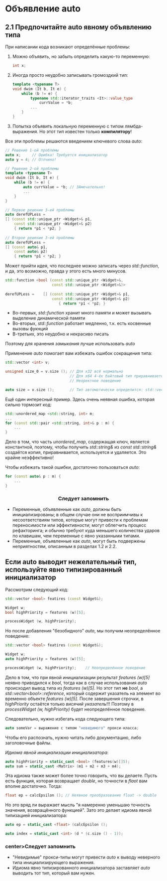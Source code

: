 Объявление auto
===

## 2.1 Предпочитайте auto явному объявлению типа

При написании кода возникают определённые проблемы:
1) Можно объявить, но забыть определить какую-то переменную:
    ```cpp
    int x;
    ```
2) Иногда просто неудобно записывать громоздкий тип:
    ```cpp
    template <typename T>
    void dwim (It b, It e) {  
        while (b != e) {
            typename std::iterator_traits <It>::value_type
                currValue = *b;
            ...
        }
    }
    ``` 
3) Попытка объявить локальную переменную с типом лямбда-выражения. Но этот тип известен только **компилятору**!

Все эти проблемы решаются введением ключевого слова *auto*:
```cpp
// Решение 1-ой проблемы
auto x;     // Ошибка! Требуется инициализатор
auto y = 4; // Отлчино!
```

```cpp
// Решение 2-ой проблемы
template <typename T>
void dwim (It b, It e) {
    while (b != e) {
        auto currValue = *b; // ЗАмечательно!
        ...
    }
}
```

```cpp
// Первое решение 3-ей проблемы
auto derefUPLess =
[] (const std::unique_ptr <Widget>& p1,
    const std::unique_ptr <Widget>& p2)
    { return *p1 < *p2; }
    
// Второе решение 3-ей проблемы
auto derefUPLess =
[] (const auto& p1,
    const auto& p2)
    { return *p1 < *p2; }
```

Может прийти идея, что последнее можно записать через *std::function*, и да, это возможно, правда у этого есть много минусов.

```cpp
std::function <bool (const std::unique_ptr <Widget>&,
                     const std::unique_ptr <Widget>&)>
                     
derefUPLess =    [] (const std::unique_ptr <Widget>& p1,
                     const std::unique_ptr <Widget>& p2)
                        { return *p1 < *p2; }
```
* Во-первых, *std::function* хранит много памяти и может вызывать выделение динамической памяти
* Во-вторых, *std::function* работает медленно, т.к. есть косвенные вызовы фукнций
* В-третьих, это неудобно и некрасиво писать

Поэтому для хранения *замыкания* лучше использовать *auto*

Применение *auto* помогает вам избежать ошибок сокращения типа:
```cpp
std::vector <int> v;

unsigned size_0 = v.size (); // Для x32 всё нормально
                             // Для x64 4-ёх байтовый тип приравнивается 8 байтному
                             // Неоректное поведение 

auto size = v.size ();       // Тип автоматически определится: std::vector <int>::size_type
```

Ещё один интересный пример. Здесь очень неявная ошибка, которая сильно тормозит код:
```cpp
std::unordered_map <std::string, int> m;
...
for (const std::pair <std::string, int>& p : m) {
    ...
}
```
Дело в том, что часть *unordered_map*, содержащая ключ, является константной, поэтому, чтобы получить *std::string&* из *const std::string&* создаётся копия, приравнивается, используется и удаляется. Это крайне неэффективно! 

Чтобы избежать такой ошибки, достаточно пользоваться *auto*:
```cpp
for (const auto& p : m) {
    ...
}
```

### <center>Следует запомнить</center>
* Переменные, объявленные как *auto*, должны быть инициализированы; в общем случае они не восприимчивы к несоответствиям типов, которые могут привести к проблемам переносимости или эффективности; могут облегчить процесс рефакторинга; и обычно требуют куда  меньшего количества ударов по клавишам, чем переменные с явно указанными типами.
* Переменные, объявленные как *auto*, могут быть подвержены неприятностям, описанным в разделах 1.2  и 2.2.


## Если auto выводит нежелательный тип, используйте явно типизированный инициализатор

Рассмотрим следующий код:
```cpp
std::vector <bool> featires (const Widget&);

Widget w;
bool highPriority = features (w)[5];

processWidget (w, highPriority);
```

Но после добавления "безобидного" *auto*, мы получим неопределённое поведение:
```cpp
std::vector <bool> featires (const Widget&);

Widget w;
auto highPriority = features (w)[5];

processWidget (w, highPriority);    // Неопределённое поведение
```

Дело в том, что при явной инициализации результат *features (w)[5]* неявно приводился к *bool*, тогда как в случае использования *auto* происходил вывод типа из *features (w)[5]*. Но этот тип **не** *bool*, а *std::vector\<bool\>::reference*, который содержит указатель на элемент во временно объекте *features (w)[5]*. После завершения строчки, в *highPriority* остаётся только *висячий указатель*!!! Поэтому в *processWidget (w, highPriority)* будет неопределённое поведение.

Следовательно, нужно избегать кода следующего типа:
```cpp
auto someVar = выражение с типом "невидимого" прокси-класса;
```
Чтобы его распознать, нужно читать либо документацию, либо заголовочные файлы.

*Идиома явной инициализации инициализатора*:
```cpp
auto highPriority = static_cast <bool> (features(w)[]5);
auto sum = static_cast <Matrix> (m1 + m2 + m3 + m4);
```

Эта идиома также может более точно говорить, что вы делаете. Пусть есть функция, которая возвращает *double*, но точности в *flaot* вам вполне достаточно. Тогда:
```cpp
float ep = calcEpsilon (); // Неявное преобразование float -> double
```

Но это вряд ли выражает мысль "я намеренно уменьшаю точность значения, возвращённого функцией". Зато это делает идиома явной типизацией инициализатора:
```cpp
auto ep = static_cast <float> (calcEpsilon ();
```
```cpp
auto index = static_cast <int> (d * (c.size () - 1));
```

### center>Следует запомнить</center>
* "Невидимые" прокси-типы могут привести *auto* к выводу неверного типа инициализирующего выражения.
* Идиома явно типизированного инициализатора заставляет *auto* выводить тот тип, который вам нужен.


























